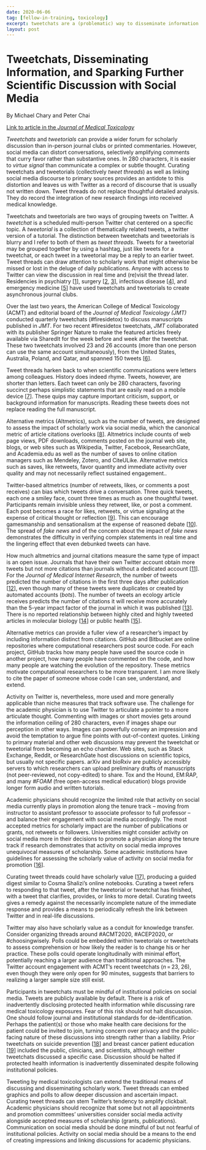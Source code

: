 ```yaml
---
date: 2020-06-06
tag: [fellow-in-training, toxicology]
excerpt: tweetchats are a (problematic) way to disseminate information
layout: post
---
```

# Tweetchats, Disseminating Information, and Sparking Further Scientific Discussion with Social Media

By Michael Chary and Peter Chai

[Link to article in the _Journal of Medical Toxicology_](https://link.springer.com/article/10.1007/s13181-020-00760-0)

*Tweetchats* and *tweetorials* can provide a wider forum for scholarly discussion than in-person journal clubs or printed commentaries. However, social media can distort conversations, selectively amplifying comments that curry favor rather than substantive ones. In 280 characters, it is easier to *virtue signal* than communicate a complex or subtle thought. Curating tweetchats and tweetorials (collectively *tweet threads*) as well as linking social media discourse to primary sources provides an antidote to this distortion and leaves us with Twitter as a record of discourse that is usually not written down. Tweet threads do not replace thoughtful detailed analysis. They do record the integration of new research findings into received medical knowledge.

Tweetchats and tweetorials are two ways of grouping tweets on Twitter. A *tweetchat* is a scheduled multi-person Twitter chat centered on a specific topic. A *tweetorial* is a collection of thematically related tweets, a twitter version of a tutorial. The distinction between tweetchats and tweetorials is blurry and I refer to both of them as *tweet threads*. Tweets for a tweetorial may be grouped together by using a hashtag, just like tweets for a tweetchat, or each tweet in a tweetorial may be a reply to an earlier tweet. Tweet threads can draw attention to scholarly work that might otherwise be missed or lost in the deluge of daily publications. Anyone with access to Twitter can view the discussion in real time and (re)visit the thread later. Residencies in psychiatry [[1](https://link.springer.com/article/10.1007/s13181-020-00760-0#ref-CR1)], surgery [[2](https://link.springer.com/article/10.1007/s13181-020-00760-0#ref-CR2), [3](https://link.springer.com/article/10.1007/s13181-020-00760-0#ref-CR3)], infectious disease [[4](https://link.springer.com/article/10.1007/s13181-020-00760-0#ref-CR4)], and emergency medicine [[5](https://link.springer.com/article/10.1007/s13181-020-00760-0#ref-CR5)] have used tweetchats and tweetorials to create asynchronous journal clubs.

Over the last two years, the American College of Medical Toxicology (ACMT) and editorial board of the *Journal of Medical Toxicology (JMT)* conducted quarterly tweetchats (#firesidetox) to discuss manuscripts published in *JMT*. For two recent #firesidetox tweetchats, *JMT* collaborated with its publisher Springer Nature to make the featured articles freely available via SharedIt for the week before and week after the tweetchat. These two tweetchats involved 23 and 26 accounts (more than one person can use the same account simultaneously), from the United States, Australia, Poland, and Qatar, and spanned 150 tweets [[6](https://link.springer.com/article/10.1007/s13181-020-00760-0#ref-CR6)].

Tweet threads harken back to when scientific communications were letters among colleagues. History does indeed rhyme. Tweets, however, are shorter than letters. Each tweet can only be 280 characters, favoring succinct perhaps simplistic statements that are easily read on a mobile device [[7](https://link.springer.com/article/10.1007/s13181-020-00760-0#ref-CR7)]. These quips may capture important criticism, support, or background information for manuscripts. Reading these tweets does not replace reading the full manuscript.

Alternative metrics (Altmetrics), such as the number of tweets, are designed to assess the impact of scholarly work via social media, which the canonical metric of article citations overlooks [[8](https://link.springer.com/article/10.1007/s13181-020-00760-0#ref-CR8)]. Altmetrics include counts of web page views, PDF downloads, comments posted on the journal web site, blogs, or web sites such as Wikipedia, Twitter, Facebook, ResearchGate, and Academia.edu as well as the number of saves to online citation managers such as Mendeley, Zotero, and CiteULike. Alternative metrics such as saves, like retweets, favor quantity and immediate activity over quality and may not necessarily reflect sustained engagement..

Twitter-based altmetrics (number of retweets, likes, or comments a post receives) can bias which tweets drive a conversation. Three quick tweets, each one a smiley face, count three times as much as one thoughtful tweet. Participants remain invisible unless they retweet, like, or post a comment. Each post becomes a race for likes, retweets, or virtue signaling at the expense of critical thought or reflection [[9](https://link.springer.com/article/10.1007/s13181-020-00760-0#ref-CR9)]. This can encourage gamesmanship and sensationalism at the expense of reasoned debate [[10](https://link.springer.com/article/10.1007/s13181-020-00760-0#ref-CR10)]. The spread of *fake news* and of the concern about the impact of *fake news* demonstrates the difficulty in verifying complex statements in real time and the lingering effect that even debunked tweets can have.

How much altmetrics and journal citations measure the same type of impact is an open issue. Journals that have their own Twitter account obtain more tweets but not more citations than journals without a dedicated account [[11](https://link.springer.com/article/10.1007/s13181-020-00760-0#ref-CR11)]. For the *Journal of Medical Internet Research*, the number of tweets predicted the number of citations in the first three days after publication [[12](https://link.springer.com/article/10.1007/s13181-020-00760-0#ref-CR12)], even though many of these tweets were duplicates or created by automated accounts (*bots*). The number of tweets an ecology article receives predicts the number of citations it will receive more accurately than the 5-year impact factor of the journal in which it was published [[13](https://link.springer.com/article/10.1007/s13181-020-00760-0#ref-CR13)]. There is no reported relationship between highly cited and highly tweeted articles in molecular biology [[14](https://link.springer.com/article/10.1007/s13181-020-00760-0#ref-CR14)] or public health [[15](https://link.springer.com/article/10.1007/s13181-020-00760-0#ref-CR15)].

Alternative metrics can provide a fuller view of a researcher’s impact by including information distinct from citations. GitHub and Bitbucket are online repositories where computational researchers post source code. For each project, GitHub tracks how many people have used the source code in another project, how many people have commented on the code, and how many people are watching the evolution of the repository. These metrics motivate computational researchers to be more transparent. I am more likely to cite the paper of someone whose code I can see, understand, and extend.

Activity on Twitter is, nevertheless, more used and more generally applicable than niche measures that track software use. The challenge for the academic physician is to use Twitter to articulate a pointer to a more articulate thought. Commenting with images or short movies gets around the information ceiling of 280 characters, even if images shape our perception in other ways. Images can powerfully convey an impression and avoid the temptation to argue fine points with out-of-context quotes. Linking to primary material and other web discussions may prevent the tweetchat or tweetorial from becoming an echo chamber. Web sites, such as Stack Exchange, Reddit, or ResearchGate host discussions on scientific topics, but usually not specific papers. arXiv and bioRxiv are publicly accessibly servers to which researchers can upload preliminary drafts of manuscripts (not peer-reviewed, not copy-edited) to share. Tox and the Hound, EM:RAP, and many *#FOAM* (free open-access medical education) blogs provide longer form audio and written tutorials.

Academic physicians should recognize the limited role that activity on social media currently plays in promotion along the tenure track – moving from instructor to assistant professor to associate professor to full professor – and balance their engagement with social media accordingly. The most accepted metrics for scholarly impact are the number of publications or grants, not retweets or followers. Universities might consider activity on social media more in their decisions to promote a physician along the tenure track if research demonstrates that activity on social media improves unequivocal measures of scholarship. Some academic institutions have guidelines for assessing the scholarly value of activity on social media for promotion [[16](https://link.springer.com/article/10.1007/s13181-020-00760-0#ref-CR16)].

Curating tweet threads could have scholarly value [[17](https://link.springer.com/article/10.1007/s13181-020-00760-0#ref-CR17)], producing a guided digest similar to Cosma Shalizi’s online notebooks. Curating a tweet refers to responding to that tweet, after the tweetorial or tweetchat has finished, with a tweet that clarifies, provides, or links to more detail. Curating tweets gives a remedy against the necessarily incomplete nature of the immediate response and provides a means to periodically refresh the link between Twitter and in real-life discussions.

Twitter may also have scholarly value as a conduit for knowledge transfer. Consider organizing threads around #ACMT2020, #ACEP2020, or #choosingwisely. Polls could be embedded within tweetorials or tweetchats to assess comprehension or how likely the reader is to change his or her practice. These polls could operate longitudinally with minimal effort, potentially reaching a larger audience than traditional approaches. The Twitter account engagement with ACMT’s recent tweetchats (*n* = 23, 26), even though they were only open for 90 minutes, suggests that barriers to realizing a larger sample size still exist.

Participants in tweetchats must be mindful of institutional policies on social media. Tweets are publicly available by default. There is a risk of inadvertently disclosing protected health information while discussing rare medical toxicology exposures. Fear of this risk should not halt discussion. One should follow journal and institutional standards for de-identification. Perhaps the patient(s) or those who make health care decisions for the patient could be invited to join, turning concern over privacy and the public-facing nature of these discussions into strength rather than a liability. Prior tweetchats on suicide prevention [[18](https://link.springer.com/article/10.1007/s13181-020-00760-0#ref-CR18)] and breast cancer patient education [[19](https://link.springer.com/article/10.1007/s13181-020-00760-0#ref-CR19)] included the public, clinicians, and scientists, although neither tweetchats discussed a specific case. Discussion should be halted if protected health information is inadvertently disseminated despite following institutional policies.

Tweeting by medical toxicologists can extend the traditional means of discussing and disseminating scholarly work. Tweet threads can embed graphics and polls to allow deeper discussion and ascertain impact. Curating tweet threads can stem Twitter’s tendency to amplify clickbait. Academic physicians should recognize that some but not all appointments and promotion committees’ universities consider social media activity alongside accepted measures of scholarship (grants, publications). Communication on social media should be done mindful of but not fearful of institutional policies. Activity on social media should be a means to the end of creating impressions and linking discussions for academic physicians.